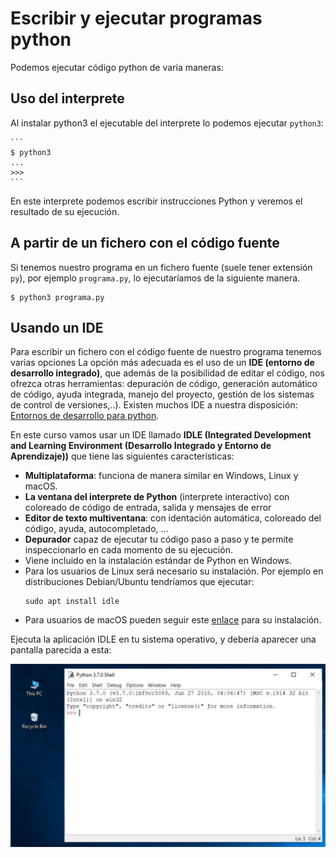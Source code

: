 # Escribir y ejecutar programas python

Podemos ejecutar código python de varia maneras:

## Uso del interprete

Al instalar python3 el ejecutable del interprete lo podemos ejecutar `python3`:

    ```
	$ python3
    ...
    >>> 
    ```

En este interprete podemos escribir instrucciones Python y veremos el resultado de su ejecución.


## A partir de un fichero con el código fuente

Si tenemos nuestro programa en un fichero fuente (suele tener extensión `py`), por ejemplo `programa.py`, lo ejecutaríamos de la siguiente manera.
	
	$ python3 programa.py


## Usando un IDE

Para escribir un fichero con el código fuente de nuestro programa tenemos varias opciones La opción más adecuada es el uso de un **IDE (entorno de desarrollo integrado)**, que además de la posibilidad  de editar el código, nos ofrezca otras herramientas: depuración de código, generación automático de código, ayuda integrada, manejo del proyecto, gestión de los sistemas de control de versiones,..). Existen muchos IDE a nuestra disposición: [Entornos de desarrollo para python](https://wiki.python.org/moin/IntegratedDevelopmentEnvironments).

En este curso vamos usar un IDE llamado **IDLE (Integrated Development and Learning Environment (Desarrollo Integrado y Entorno de Aprendizaje))** que tiene las siguientes características:

* **Multiplataforma**: funciona de manera similar en Windows, Linux y macOS.
* **La ventana del interprete de Python** (interprete interactivo) con coloreado de código de entrada, salida y mensajes de error
* **Editor de texto multiventana**: con identación automática, coloreado del código, ayuda, autocompletado, ...
* **Depurador** capaz de ejecutar tu código paso a paso y te permite inspeccionarlo en cada momento de su ejecución.
* Viene incluido en la instalación estándar de Python en Windows.
* Para los usuarios de Linux será necesario su instalación. Por ejemplo en distribuciones Debian/Ubuntu tendríamos que ejecutar:
    ```
    sudo apt install idle
    ```
* Para usuarios de macOS pueden seguir este [enlace](https://www.python.org/download/mac/tcltk/) para su instalación.

Ejecuta la aplicación IDLE en tu sistema operativo, y debería aparecer una pantalla parecida a esta:

![python3](img/python3.png)